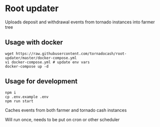 # Root updater

Uploads deposit and withdrawal events from tornado instances into farmer tree

## Usage with docker

```shell script
wget https://raw.githubusercontent.com/tornadocash/root-updater/master/docker-compose.yml
vi docker-compose.yml # update env vars
docker-compose up -d
```

## Usage for development

```shell script
npm i
cp .env.example .env
npm run start
```

Caches events from both farmer and tornado cash instances

Will run once, needs to be put on cron or other scheduler
